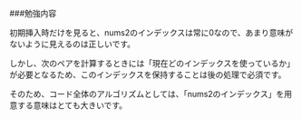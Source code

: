 ###勉強内容

初期挿入時だけを見ると、nums2のインデックスは常に0なので、あまり意味がないように見えるのは正しいです。

しかし、次のペアを計算するときには「現在どのインデックスを使っているか」が必要となるため、このインデックスを保持することは後の処理で必須です。

そのため、コード全体のアルゴリズムとしては、「nums2のインデックス」を用意する意味はとても大きいです。
